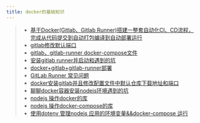 ```yaml
---
title: docker的基础知识
---
```


> - [基于Docker(Gitlab、Gitlab Runner)搭建一整套自动化CI、CD流程，完成从代码提交到自动打包编译到自动部署运行](https://blog.csdn.net/junkaicool/article/details/122679508)
> - [gitlab修改默认端口](https://blog.csdn.net/qq_35275233/article/details/94404275)
> - [gitlab，gitlab-runner docker-compose文件](https://www.cnblogs.com/windchen/p/6250311.html)
> - [安装gitlab runner并启动和遇到的坑](https://www.cnblogs.com/windchen/p/6247137.html#configrunner)
> - [docker+gitlab+gitlab-runner部署](https://www.cnblogs.com/lufeechen/p/10405789.html)
> - [GitLab Runner 常见问题](https://www.cnblogs.com/sanduzxcvbnm/p/14681532.html)
> - [docker安装gitlab并且修改配置文件中默认仓库下载地址和端口](https://blog.51cto.com/u_6207455/3341599)
> - [聊聊docker容器安装nodejs环境遇到的坑](https://blog.51cto.com/u_14443635/2446300)
> - [nodejs 操作docker的库](https://github.com/apocas/dockerode)
> - [nodejs 操作docker-compose的库](https://github.com/apocas/dockerode-compose)
> - [使用dotenv 管理nodejs 应用的环境变量&&docker-compose 运行](https://blog.51cto.com/rongfengliang/3124678)
